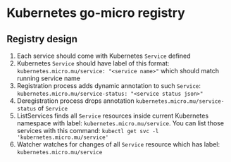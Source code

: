 # Kubernetes go-micro registry

## Registry design

1. Each service should come with Kubernetes `Service` defined
2. Kubernetes `Service` should have label of this format: `kubernetes.micro.mu/service: "<service name>"` which should match running service name
3. Registration process adds dynamic annotation to such `Service`: `kubernetes.micro.mu/service-status: "<service status json>"`
4. Deregistration process drops annotation `kubernetes.micro.mu/service-status` of `Service`
5. ListServices finds all `Service` resources inside current Kubernetes namespace with label: `kubernetes.micro.mu/service`. You can list those services with this command: `kubectl get svc -l 'kubernetes.micro.mu/service'`
6. Watcher watches for changes of all `Service` resource which has label: `kubernetes.micro.mu/service` 

